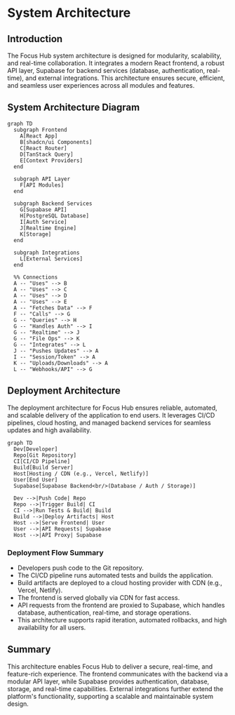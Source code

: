 # System Architecture

## Introduction
The Focus Hub system architecture is designed for modularity, scalability, and real-time collaboration. It integrates a modern React frontend, a robust API layer, Supabase for backend services (database, authentication, real-time), and external integrations. This architecture ensures secure, efficient, and seamless user experiences across all modules and features.

## System Architecture Diagram
```mermaid
graph TD
  subgraph Frontend
    A[React App]
    B[shadcn/ui Components]
    C[React Router]
    D[TanStack Query]
    E[Context Providers]
  end

  subgraph API Layer
    F[API Modules]
  end

  subgraph Backend Services
    G[Supabase API]
    H[PostgreSQL Database]
    I[Auth Service]
    J[Realtime Engine]
    K[Storage]
  end

  subgraph Integrations
    L[External Services]
  end

  %% Connections
  A -- "Uses" --> B
  A -- "Uses" --> C
  A -- "Uses" --> D
  A -- "Uses" --> E
  A -- "Fetches Data" --> F
  F -- "Calls" --> G
  G -- "Queries" --> H
  G -- "Handles Auth" --> I
  G -- "Realtime" --> J
  G -- "File Ops" --> K
  G -- "Integrates" --> L
  J -- "Pushes Updates" --> A
  I -- "Session/Token" --> A
  K -- "Uploads/Downloads" --> A
  L -- "Webhooks/API" --> G
```

## Deployment Architecture

The deployment architecture for Focus Hub ensures reliable, automated, and scalable delivery of the application to end users. It leverages CI/CD pipelines, cloud hosting, and managed backend services for seamless updates and high availability.

```mermaid
graph TD
  Dev[Developer]
  Repo[Git Repository]
  CI[CI/CD Pipeline]
  Build[Build Server]
  Host[Hosting / CDN (e.g., Vercel, Netlify)]
  User[End User]
  Supabase[Supabase Backend<br/>(Database / Auth / Storage)]

  Dev -->|Push Code| Repo
  Repo -->|Trigger Build| CI
  CI -->|Run Tests & Build| Build
  Build -->|Deploy Artifacts| Host
  Host -->|Serve Frontend| User
  User -->|API Requests| Supabase
  Host -->|API Proxy| Supabase
```


### Deployment Flow Summary
- Developers push code to the Git repository.
- The CI/CD pipeline runs automated tests and builds the application.
- Build artifacts are deployed to a cloud hosting provider with CDN (e.g., Vercel, Netlify).
- The frontend is served globally via CDN for fast access.
- API requests from the frontend are proxied to Supabase, which handles database, authentication, real-time, and storage operations.
- This architecture supports rapid iteration, automated rollbacks, and high availability for all users.

## Summary
This architecture enables Focus Hub to deliver a secure, real-time, and feature-rich experience. The frontend communicates with the backend via a modular API layer, while Supabase provides authentication, database, storage, and real-time capabilities. External integrations further extend the platform's functionality, supporting a scalable and maintainable system design. 